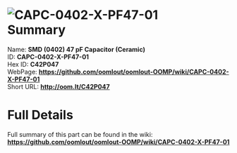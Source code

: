 
![CAPC-0402-X-PF47-01](https://github.com/oomlout/oomlout-OOMP/blob/master/parts/CAPC-0402-X-PF47-01/CAPC-0402-X-PF47-01_420.jpg)   
Summary
=================
  
Name: __SMD (0402) 47 pF Capacitor (Ceramic)__    
ID: __CAPC-0402-X-PF47-01__   
Hex ID: __C42P047__   
WebPage: __https://github.com/oomlout/oomlout-OOMP/wiki/CAPC-0402-X-PF47-01__   
Short URL: __http://oom.lt/C42P047__   

Full Details
==========================
Full summary of this part can be found in the wiki:   
__https://github.com/oomlout/oomlout-OOMP/wiki/CAPC-0402-X-PF47-01__    

